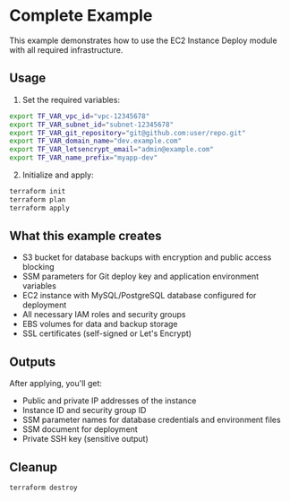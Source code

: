 # Complete Example

This example demonstrates how to use the EC2 Instance Deploy module with all required infrastructure.

## Usage

1. Set the required variables:

```bash
export TF_VAR_vpc_id="vpc-12345678"
export TF_VAR_subnet_id="subnet-12345678"
export TF_VAR_git_repository="git@github.com:user/repo.git"
export TF_VAR_domain_name="dev.example.com"
export TF_VAR_letsencrypt_email="admin@example.com"
export TF_VAR_name_prefix="myapp-dev"
```

2. Initialize and apply:

```bash
terraform init
terraform plan
terraform apply
```

## What this example creates

- S3 bucket for database backups with encryption and public access blocking
- SSM parameters for Git deploy key and application environment variables
- EC2 instance with MySQL/PostgreSQL database configured for deployment
- All necessary IAM roles and security groups
- EBS volumes for data and backup storage
- SSL certificates (self-signed or Let's Encrypt)

## Outputs

After applying, you'll get:
- Public and private IP addresses of the instance
- Instance ID and security group ID
- SSM parameter names for database credentials and environment files
- SSM document for deployment
- Private SSH key (sensitive output)

## Cleanup

```bash
terraform destroy
```
